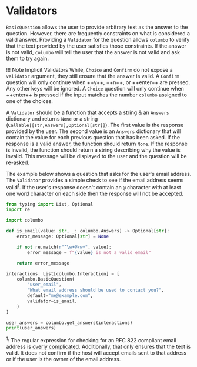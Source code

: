 # Validators

`BasicQuestion` allows the user to provide arbitrary text as the answer to the question. However, there are frequently
constraints on what is considered a valid answer. Providing a `Validator` for the question allows `columbo` to verify
that the text provided by the user satisfies those constraints. If the answer is not valid, `columbo` will tell the user that
the answer is not valid and ask them to try again.

!!! Note Implicit Validators
    While, `Choice` and `Confirm` do not expose a `validator` argument, they still ensure that the answer is valid.
    A `Confirm` question will only continue when ++y++, ++n++, or ++enter++ are pressed. Any other keys will be ignored.
    A `Choice` question will only continue when ++enter++ is pressed if the input matches the number `columbo` assigned
    to one of the choices.

A `Validator` should be a function that accepts a string & an `Answers` dictionary and returns `None` or a string
(`Callable[[str,Answers],Optional[str]]`). The first value is the response provided by the user. The second value is an
`Answers` dictionary that will contain the value for each previous question that has been asked. If the response is a
valid answer, the function should return `None`. If the response is invalid, the function should return a string
describing why the value is invalid. This message will be displayed to the user and the question will be re-asked.

The example below shows a question that asks for the user's email address. The `Validator` provides a simple check to see if
the email address seems valid<sup>1</sup>. If the user's response doesn't contain an `@` character with at least one
word character on each side then the response will not be accepted.

```python
from typing import List, Optional
import re

import columbo

def is_email(value: str, _: columbo.Answers) -> Optional[str]:
    error_message: Optional[str] = None

    if not re.match(r"^\w+@\w+", value):
        error_message = f"{value} is not a valid email"

    return error_message

interactions: List[columbo.Interaction] = [
    columbo.BasicQuestion(
        "user_email",
        "What email address should be used to contact you?",
        default="me@example.com",
        validator=is_email,
    )
]

user_answers = columbo.get_answers(interactions)
print(user_answers)
```

<sup>1</sup>: The regular expression for checking for an RFC 822 compliant email address is
[overly complicated](http://www.ex-parrot.com/~pdw/Mail-RFC822-Address.html). Additionally, that only ensures that the
text is valid. It does not confirm if the host will accept emails sent to that address or if the user is the owner of
the email address.
